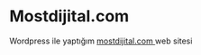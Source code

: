 # Mostdijital.com

Wordpress ile yaptığım <a href= " https://mostdijital.com" > mostdijital.com </a> web sitesi
